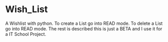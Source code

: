 # Wish_List
A Wishlist with python.
To create a List go into READ mode. 
To delete a List go into READ mode.
The rest is described this is just a BETA and I use it for a IT School Project.
